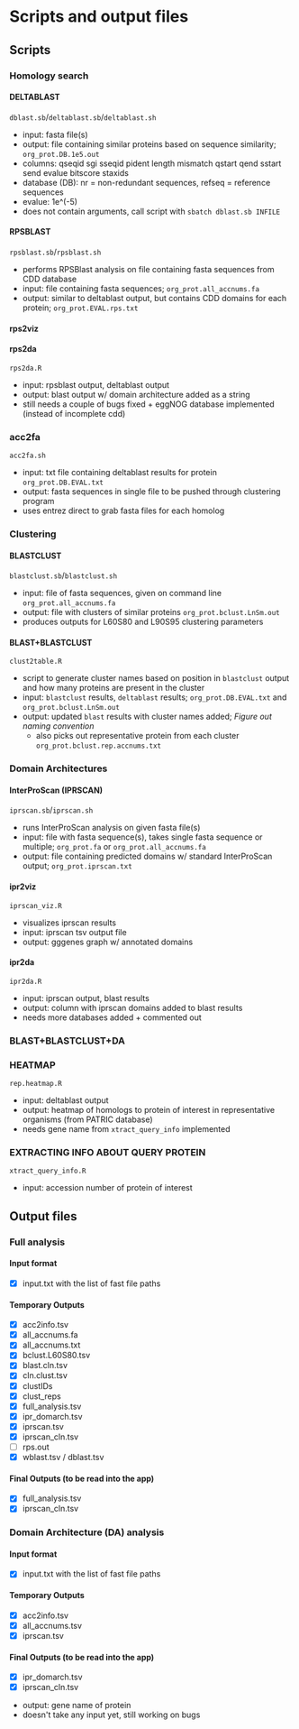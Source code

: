 # Scripts and output files

## Scripts

### Homology search
#### DELTABLAST
`dblast.sb`/`deltablast.sb`/`deltablast.sh` <br>
- input: fasta file(s)
- output: file containing similar proteins based on sequence similarity; `org_prot.DB.1e5.out`
- columns: qseqid sgi sseqid pident length mismatch qstart qend sstart send evalue bitscore staxids
- database (DB): nr = non-redundant sequences, refseq = reference sequences
- evalue: 1e^(-5)
- does not contain arguments, call script with `sbatch dblast.sb INFILE`

#### RPSBLAST
`rpsblast.sb`/`rpsblast.sh` <br>
- performs RPSBlast analysis on file containing fasta sequences from CDD database
- input: file containing fasta sequences; `org_prot.all_accnums.fa`
- output: similar to deltablast output, but contains CDD domains for each protein; `org_prot.EVAL.rps.txt`

#### rps2viz

#### rps2da
`rps2da.R` <br>
- input: rpsblast output, deltablast output
- output: blast output w/ domain architecture added as a string
- still needs a couple of bugs fixed + eggNOG database implemented (instead of incomplete cdd)

### acc2fa
`acc2fa.sh` <br>
- input: txt file containing deltablast results for protein `org_prot.DB.EVAL.txt`
- output: fasta sequences in single file to be pushed through clustering program
- uses entrez direct to grab fasta files for each homolog

### Clustering
#### BLASTCLUST
`blastclust.sb`/`blastclust.sh` <br>
- input: file of fasta sequences, given on command line `org_prot.all_accnums.fa`
- output: file with clusters of similar proteins `org_prot.bclust.LnSm.out`
- produces outputs for L60S80 and L90S95 clustering parameters

#### BLAST+BLASTCLUST
`clust2table.R` <br>
- script to generate cluster names based on position in `blastclust` output and how many proteins are present in the cluster
- input: `blastclust` results, `deltablast` results; `org_prot.DB.EVAL.txt` and `org_prot.bclust.LnSm.out`
- output: updated `blast` results with cluster names added; *Figure out naming convention*
	- also picks out representative protein from each cluster `org_prot.bclust.rep.accnums.txt`

### Domain Architectures
#### InterProScan (IPRSCAN)
`iprscan.sb`/`iprscan.sh` <br>
- runs InterProScan analysis on given fasta file(s)
- input: file with fasta sequence(s), takes single fasta sequence or multiple; `org_prot.fa` or `org_prot.all_accnums.fa`
- output: file containing predicted domains w/ standard InterProScan output; `org_prot.iprscan.txt` 

#### ipr2viz
`iprscan_viz.R` <br>
- visualizes iprscan results
- input: iprscan tsv output file
- output: gggenes graph w/ annotated domains

#### ipr2da
`ipr2da.R` <br>
- input: iprscan output, blast results
- output: column with iprscan domains added to blast results
- needs more databases added + commented out

### BLAST+BLASTCLUST+DA

### HEATMAP 
`rep.heatmap.R` <br>
- input: deltablast output
- output: heatmap of homologs to protein of interest in representative organisms (from PATRIC database)
- needs gene name from `xtract_query_info` implemented

### EXTRACTING INFO ABOUT QUERY PROTEIN
`xtract_query_info.R` <br>
- input: accession number of protein of interest


## Output files

### Full analysis

#### Input format
- [x] input.txt with the list of fast file paths

#### Temporary Outputs
- [x] acc2info.tsv
- [x] all_accnums.fa
- [x] all_accnums.txt
- [x] bclust.L60S80.tsv
- [x] blast.cln.tsv
- [x] cln.clust.tsv
- [x] clustIDs
- [x] clust_reps
- [x] full_analysis.tsv
- [x] ipr_domarch.tsv
- [x] iprscan.tsv
- [x] iprscan_cln.tsv
- [ ] rps.out
- [x] wblast.tsv / dblast.tsv

#### Final Outputs (to be read into the app)
- [x] full_analysis.tsv
- [x] iprscan_cln.tsv

### Domain Architecture (DA) analysis

#### Input format
- [x] input.txt with the list of fast file paths

#### Temporary Outputs
- [x] acc2info.tsv
- [x] all_accnums.tsv
- [x] iprscan.tsv

#### Final Outputs (to be read into the app)
- [x] ipr_domarch.tsv
- [x] iprscan_cln.tsv
- output: gene name of protein
- doesn't take any input yet, still working on bugs

